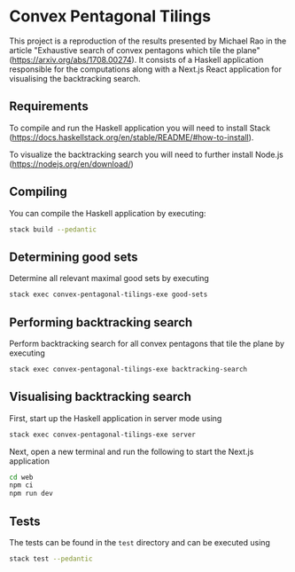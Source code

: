# Convex Pentagonal Tilings
This project is a reproduction of the results presented by Michael Rao in the article "Exhaustive search of convex pentagons which tile the plane" (https://arxiv.org/abs/1708.00274). It consists of a Haskell application responsible for the computations along with a Next.js React application for visualising the backtracking search.

## Requirements
To compile and run the Haskell application you will need to install Stack
(https://docs.haskellstack.org/en/stable/README/#how-to-install).

To visualize the backtracking search you will need to further install Node.js (https://nodejs.org/en/download/)

## Compiling
You can compile the Haskell application by executing:
```bash
stack build --pedantic
```

## Determining good sets
Determine all relevant maximal good sets by executing
```bash
stack exec convex-pentagonal-tilings-exe good-sets
```

## Performing backtracking search
Perform backtracking search for all convex pentagons that tile the plane by executing
```bash
stack exec convex-pentagonal-tilings-exe backtracking-search
```

## Visualising backtracking search
First, start up the Haskell application in server mode using
```bash
stack exec convex-pentagonal-tilings-exe server
```
Next, open a new terminal and run the following to start the Next.js application
```bash
cd web
npm ci
npm run dev
```

## Tests
The tests can be found in the `test` directory and can be executed using
```bash
stack test --pedantic
```
